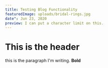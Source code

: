 ```yaml
---
title: Testing Blog Functionality
featuredImage: uploads/bridal-rings.jpg
date": Jun 23, 2020
preview: I can put a character limit on this.
---
```

# This is the header



this is the paragraph I'm writing. **Bold**